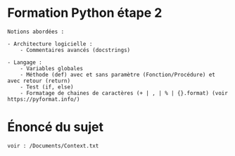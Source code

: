 # Formation Python étape 2

    Notions abordées :
    
    - Architecture logicielle :
        - Commentaires avancés (docstrings)

    - Langage :
        - Variables globales
        - Méthode (def) avec et sans paramètre (Fonction/Procédure) et avec retour (return)
        - Test (if, else)
        - Formatage de chaines de caractères (+ | , | % | {}.format) (voir https://pyformat.info/)

# Énoncé du sujet

    voir : /Documents/Context.txt